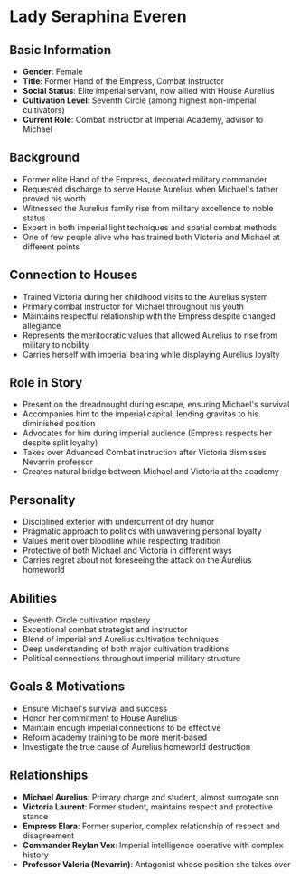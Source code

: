 # Lady Seraphina Everen

## Basic Information
- **Gender**: Female
- **Title**: Former Hand of the Empress, Combat Instructor
- **Social Status**: Elite imperial servant, now allied with House Aurelius
- **Cultivation Level**: Seventh Circle (among highest non-imperial cultivators)
- **Current Role**: Combat instructor at Imperial Academy, advisor to Michael

## Background
- Former elite Hand of the Empress, decorated military commander
- Requested discharge to serve House Aurelius when Michael's father proved his worth
- Witnessed the Aurelius family rise from military excellence to noble status
- Expert in both imperial light techniques and spatial combat methods
- One of few people alive who has trained both Victoria and Michael at different points

## Connection to Houses
- Trained Victoria during her childhood visits to the Aurelius system
- Primary combat instructor for Michael throughout his youth
- Maintains respectful relationship with the Empress despite changed allegiance
- Represents the meritocratic values that allowed Aurelius to rise from military to nobility
- Carries herself with imperial bearing while displaying Aurelius loyalty

## Role in Story
- Present on the dreadnought during escape, ensuring Michael's survival
- Accompanies him to the imperial capital, lending gravitas to his diminished position
- Advocates for him during imperial audience (Empress respects her despite split loyalty)
- Takes over Advanced Combat instruction after Victoria dismisses Nevarrin professor
- Creates natural bridge between Michael and Victoria at the academy

## Personality
- Disciplined exterior with undercurrent of dry humor
- Pragmatic approach to politics with unwavering personal loyalty
- Values merit over bloodline while respecting tradition
- Protective of both Michael and Victoria in different ways
- Carries regret about not foreseeing the attack on the Aurelius homeworld

## Abilities
- Seventh Circle cultivation mastery
- Exceptional combat strategist and instructor
- Blend of imperial and Aurelius cultivation techniques
- Deep understanding of both major cultivation traditions
- Political connections throughout imperial military structure

## Goals & Motivations
- Ensure Michael's survival and success
- Honor her commitment to House Aurelius
- Maintain enough imperial connections to be effective
- Reform academy training to be more merit-based
- Investigate the true cause of Aurelius homeworld destruction

## Relationships
- **Michael Aurelius**: Primary charge and student, almost surrogate son
- **Victoria Laurent**: Former student, maintains respect and protective stance
- **Empress Elara**: Former superior, complex relationship of respect and disagreement
- **Commander Reylan Vex**: Imperial intelligence operative with complex history
- **Professor Valeria (Nevarrin)**: Antagonist whose position she takes over
